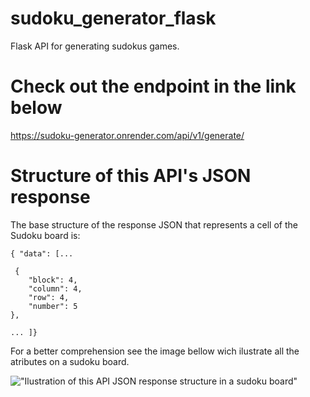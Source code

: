 # sudoku_generator_flask
 Flask API for generating sudokus games.


# Check out the endpoint in the link below

<a>https://sudoku-generator.onrender.com/api/v1/generate/</a>


# Structure of this API's JSON response

The base structure of the response JSON that represents a cell of the Sudoku board is:

```
{ "data": [...

 {
    "block": 4,
    "column": 4,
    "row": 4,
    "number": 5
},

... ]}
```

For a better comprehension see the image bellow wich ilustrate all the atributes on a sudoku board.

!["Ilustration of this API JSON response structure in a sudoku board"]("https://github.com/nidomus/sudoku_generator_flask/blob/main/image.png?raw=true")
